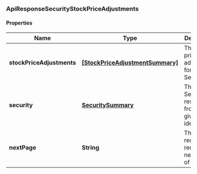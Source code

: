 ### ApiResponseSecurityStockPriceAdjustments

#### Properties
Name | Type | Description | Notes
------------ | ------------- | ------------- | -------------
**stockPriceAdjustments** | [**[StockPriceAdjustmentSummary]**](StockPriceAdjustmentSummary.md) | The stock price adjustments for the Security | [optional] 
**security** | [**SecuritySummary**](SecuritySummary.md) | The Security resolved from the given identifier | [optional] 
**nextPage** | **String** | The token required to request the next page of the data | [optional] 



